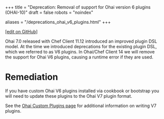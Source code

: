 +++
title = "Deprecation: Removal of support for Ohai version 6 plugins (OHAI-10)"
draft = false
robots = "noindex"


aliases = "/deprecations_ohai_v6_plugins.html"
+++

[\[edit on GitHub\]](https://github.com/chef/chef-web-docs/blob/master/content/deprecations_ohai_v6_plugins.md)



Ohai 7.0 released with Chef Client 11.12 introduced an improved plugin
DSL model. At the time we introduced deprecations for the existing
plugin DSL, which we referred to as V6 plugins. In Ohai/Chef Client 14
we will remove the support for Ohai V6 plugins, causing a runtime error
if they are used.

Remediation
===========

If you have custom Ohai V6 plugins installed via cookbook or bootstrap
you will need to update these plugins to the Ohai V7 plugin format.

See the [Ohai Custom Plugins page](/ohai_custom/) for additional
information on writing V7 plugins.
